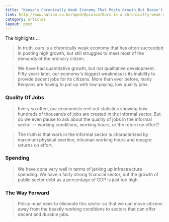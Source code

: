 ```yaml
---
title: "Kenya's Chronically Weak Economy That Posts Growth But Doesn't Work"
link: http://www.nation.co.ke/oped/Opinion/Ours-is-a-chronically-weak-economy-that-posts-growth/-/440808/2043152/-/yks6h8z/-/index.html
category: articles
layout: post
---
```


The highlights ...

> In truth, ours is a chronically weak economy that has often succeeded in
> posting high growth, but still struggles to meet most of the demands of the
> ordinary citizen.

> We have had quantitative growth, but not qualitative development. Fifty years
> later, our economy's biggest weakness is its inability to provide decent jobs
> for its citizens. More than ever before, many Kenyans are having to put up
> with low-paying, low quality jobs.

### Quality Of Jobs

> Every so often, our economists reel out statistics showing how hundreds of
> thousands of jobs are created in the informal sector. But do we even pause to
> ask about the quality of jobs in the informal sector — working conditions,
> working hours, or the return on effort?

> The truth is that work in the informal sector is characterised by maximum
> physical exertion, inhuman working hours and meagre returns on effort.

### Spending

> We have done very well in terms of jerking up infrastructure spending. We have
> a fairly strong financial sector, but the growth of public sector debt as a
> percentage of GDP is just too high.

### The Way Forward

> Policy must seek to eliminate this sector so that we can move citizens away
> from the beastly working conditions to sectors that can offer decent and
> durable jobs.
